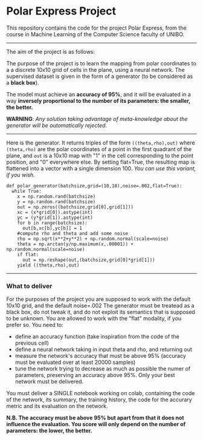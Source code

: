# Polar Express Project


This repository contains the code for the project Polar Express, from the course in Machine Learning of the Computer Science faculty of UNIBO.

------------------

The aim of the project is as follows: </br>

The purpose of the project is to learn the mapping from polar coordinates to a a discrete 10x10 grid of cells in the plane, using a neural network. 
The supervised dataset is given in the form of a generator (to be considered as a **black box**).

The model must achieve an **accuracy of 95%**, and it will be evaluated in a way **inversely proportional to the number of its parameters: the smaller, the better.**

**WARNING**: *Any solution taking advantage of meta-knowledge about the generator will be automatically rejected*.

------------------

Here is the generator. It returns triples of the form ```((theta,rho),out)``` where ```(theta,rho)``` are the polar coordinates of a point in the first quadrant of the plane, and ```out``` is a 10x10 map with "1" in the cell corresponding to the point position, and "0" everywhere else.
By setting flat=True, the resulting map is flattened into a vector with a single dimension 100. *You can use this variant, if you wish*.

```
def polar_generator(batchsize,grid=(10,10),noise=.002,flat=True):
  while True:
    x = np.random.rand(batchsize)
    y = np.random.rand(batchsize)
    out = np.zeros((batchsize,grid[0],grid[1]))
    xc = (x*grid[0]).astype(int)
    yc = (y*grid[1]).astype(int)
    for b in range(batchsize):
      out[b,xc[b],yc[b]] = 1
    #compute rho and theta and add some noise
    rho = np.sqrt(x**2+y**2) + np.random.normal(scale=noise)
    theta = np.arctan(y/np.maximum(x,.00001)) + np.random.normal(scale=noise)
    if flat:
      out = np.reshape(out,(batchsize,grid[0]*grid[1]))
    yield ((theta,rho),out)
```

------------------

### What to deliver

For the purposes of the project you are supposed to work with the default 10x10 grid, and the default noise=.002
The generator must be treatead as a black box, do not tweak it, and do not exploit its semantics that is supposed to be unknown. You are allowed to work with the "flat" modality, if you prefer so.
You need to:
- define an accuracy function (take inspiration from the code of the previous cell)
- define a neural network taking in input theta and rho, and returning out
- measure the network's accuracy that must be above 95% (accuracy must be evaluated over at least 20000 samples)
- tune the network trying to decrease as much as possible the numer of parameters, preserving an accuracy above 95%. Only your best network must be delivered.


You must deliver a SINGLE notebook working on colab, containing the code of the network, its summary, the training history, the code for the accurary metric and its evaluation on the network.


**N.B. The accuracy must be above 95% but apart from that it does not influence the evaluation. You score will only depend on the number of parameters: the lower, the better.**
